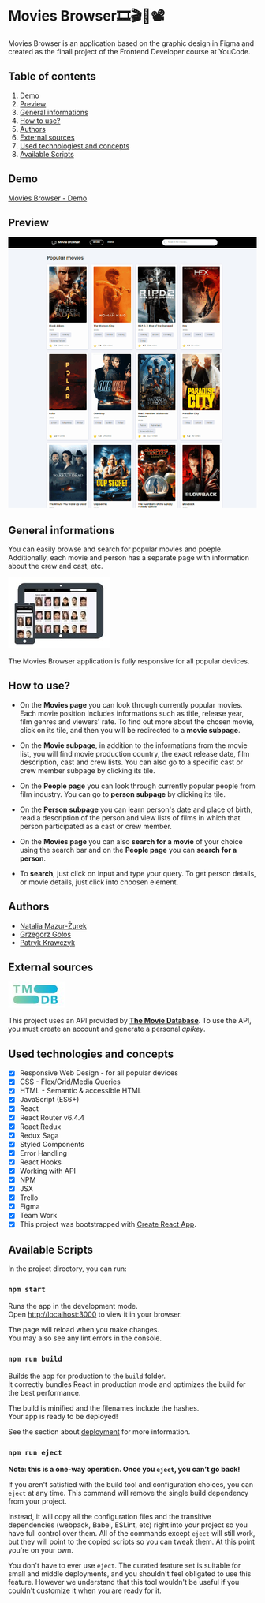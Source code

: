 # Movies Browser🎞🎬🎥📽

Movies Browser is an application based on the graphic design in Figma and created as the finall project of the Frontend Developer course at YouCode. 

## Table of contents
1. [Demo](#demo)
1. [Preview](#preview)
1. [General informations](#general-informations)
1. [How to use?](#how-to-use)
1. [Authors](#authors)
1. [External sources](#external-sources)
1. [Used technologiest and concepts](#used-technologies-and-concepts)
1. [Available Scripts](#available-scripts)
## Demo
[Movies Browser - Demo](https://maxnatalia.github.io/movies-browser/)

## Preview 
![Preview.gif](./Preview.gif)
## General informations

You can easily browse and search for popular movies and poeple. Additionally, each movie and person has a separate page with information about the crew and cast, etc.

![responsive.jpg](./responsive.JPG)

The Movies Browser application is fully responsive for all popular devices.
## How to use?
- On the **Movies page** you can look through currently popular movies. Each movie position includes informations such as title, release year, film genres and viewers' rate. To find out more about the chosen movie, click on its tile, and then you will be redirected to a **movie subpage**.

- On the **Movie subpage**, in addition to the informations from the movie list, you will find movie production country, the exact release date, film description, cast and crew lists. You can also go to a specific cast or crew member subpage by clicking its tile.

- On the **People page** you can look through currently popular people from film industry. You can go to **person subpage** by clicking its tile.

- On the **Person subpage** you can learn person's date and place of birth, read a description of the person and view lists of films in which that person participated as a cast or crew member.

- On the **Movies page** you can also **search for a movie** of your choice using the search bar and on the **People page** you can **search for a person**.

- To **search**, just click on input and type your query. To get person details, or movie details, just click into choosen element.

## Authors
- [Natalia Mazur-Żurek](https://github.com/maxnatalia)
- [Grzegorz Gołos](https://github.com/golosgit)
- [Patryk Krawczyk](https://github.com/patrick36212)

## External sources
[![tmdb.jpg](./tmdb.JPG)](https://www.themoviedb.org/)

This project uses an API provided by [**The Movie Database**](https://www.themoviedb.org/). To use the API, you must create an account and generate a personal *apikey*. 
## Used technologies and concepts
- [x] Responsive Web Design - for all popular devices
- [x] CSS - Flex/Grid/Media Queries
- [x] HTML - Semantic & accessible HTML
- [x] JavaScript (ES6+)
- [x] React
- [x] React Router v6.4.4
- [x] React Redux
- [x] Redux Saga
- [x] Styled Components
- [x] Error Handling
- [x] React Hooks
- [x] Working with API
- [x] NPM
- [x] JSX
- [x] Trello
- [x] Figma
- [x] Team Work
- [x] This project was bootstrapped with [Create React App](https://github.com/facebook/create-react-app).

## Available Scripts

In the project directory, you can run:

### `npm start`

Runs the app in the development mode.\
Open [http://localhost:3000](http://localhost:3000) to view it in your browser.

The page will reload when you make changes.\
You may also see any lint errors in the console.

### `npm run build`

Builds the app for production to the `build` folder.\
It correctly bundles React in production mode and optimizes the build for the best performance.

The build is minified and the filenames include the hashes.\
Your app is ready to be deployed!

See the section about [deployment](https://facebook.github.io/create-react-app/docs/deployment) for more information.

### `npm run eject`

**Note: this is a one-way operation. Once you `eject`, you can't go back!**

If you aren't satisfied with the build tool and configuration choices, you can `eject` at any time. This command will remove the single build dependency from your project.

Instead, it will copy all the configuration files and the transitive dependencies (webpack, Babel, ESLint, etc) right into your project so you have full control over them. All of the commands except `eject` will still work, but they will point to the copied scripts so you can tweak them. At this point you're on your own.

You don't have to ever use `eject`. The curated feature set is suitable for small and middle deployments, and you shouldn't feel obligated to use this feature. However we understand that this tool wouldn't be useful if you couldn't customize it when you are ready for it.

